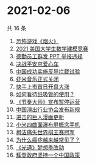 # 2021-02-06

共 16 条

<!-- BEGIN -->
<!-- 最后更新时间 Sat Feb 06 2021 23:19:54 GMT+0800 (CST) -->
1. [恐怖游戏《烟火》](https://www.zhihu.com/search?q=烟火)
1. [2021 美国大学生数学建模竞赛](https://www.zhihu.com/search?q=2021美赛)
1. [德勤员工群发 PPT 举报违规](https://www.zhihu.com/search?q=德勤)
1. [决战平安京爱心车](https://www.zhihu.com/search?q=决战平安京)
1. [中国成功实施反导拦截试验](https://www.zhihu.com/search?q=陆基中段反导)
1. [虾米音乐正式关闭](https://www.zhihu.com/search?q=虾米音乐)
1. [快手上市首日开盘大涨](https://www.zhihu.com/search?q=快手上市)
1. [如何看待纸吸管的使用？](https://www.zhihu.com/search?q=纸吸管)
1. [《节奏大师》宣布暂停运营](https://www.zhihu.com/search?q=节奏大师)
1. [中国演出行业协会发布新规](https://www.zhihu.com/search?q=劣迹艺人)
1. [进击的巨人漫画更新](https://www.zhihu.com/search?q=进击的巨人漫画)
1. [小米四曲面瀑布屏概念手机](https://www.zhihu.com/search?q=小米手机)
1. [柯洁痛失世界棋王赛冠军](https://www.zhihu.com/search?q=柯洁)
1. [为什么癌症越来越常见了？](https://www.zhihu.com/search?q=癌症)
1. [《光遇》梦想季改动](https://www.zhihu.com/search?q=光遇)
1. [拜登政府坚持一个中国政策](https://www.zhihu.com/search?q=拜登政府)
<!-- END -->
